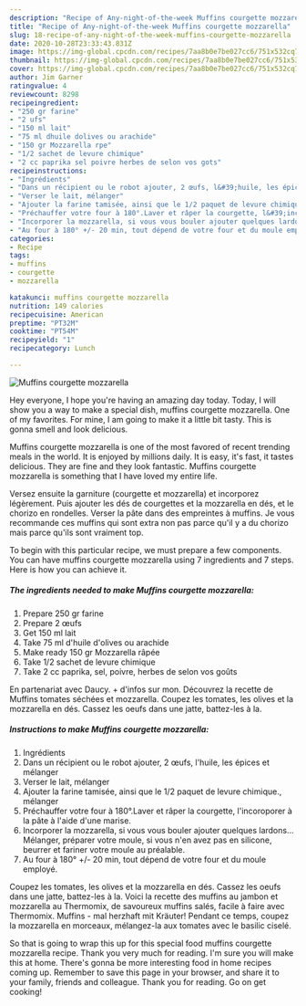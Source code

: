 ```yaml
---
description: "Recipe of Any-night-of-the-week Muffins courgette mozzarella"
title: "Recipe of Any-night-of-the-week Muffins courgette mozzarella"
slug: 18-recipe-of-any-night-of-the-week-muffins-courgette-mozzarella
date: 2020-10-28T23:33:43.831Z
image: https://img-global.cpcdn.com/recipes/7aa8b0e7be027cc6/751x532cq70/muffins-courgette-mozzarella-photo-principale-de-la-recette.jpg
thumbnail: https://img-global.cpcdn.com/recipes/7aa8b0e7be027cc6/751x532cq70/muffins-courgette-mozzarella-photo-principale-de-la-recette.jpg
cover: https://img-global.cpcdn.com/recipes/7aa8b0e7be027cc6/751x532cq70/muffins-courgette-mozzarella-photo-principale-de-la-recette.jpg
author: Jim Garner
ratingvalue: 4
reviewcount: 8298
recipeingredient:
- "250 gr farine"
- "2 ufs"
- "150 ml lait"
- "75 ml dhuile dolives ou arachide"
- "150 gr Mozzarella rpe"
- "1/2 sachet de levure chimique"
- "2 cc paprika sel poivre herbes de selon vos gots"
recipeinstructions:
- "Ingrédients"
- "Dans un récipient ou le robot ajouter, 2 œufs, l&#39;huile, les épices et mélanger"
- "Verser le lait, mélanger"
- "Ajouter la farine tamisée, ainsi que le 1/2 paquet de levure chimique., mélanger"
- "Préchauffer votre four à 180°.Laver et râper la courgette, l&#39;incoroporer à la pâte à l&#39;aide d&#39;une marise."
- "Incorporer la mozzarella, si vous vous bouler ajouter quelques lardons... Mélanger, préparer votre moule, si vous n&#39;en avez pas en silicone, beurrer et fariner votre moule au préalable."
- "Au four à 180° +/- 20 min, tout dépend de votre four et du moule employé."
categories:
- Recipe
tags:
- muffins
- courgette
- mozzarella

katakunci: muffins courgette mozzarella 
nutrition: 149 calories
recipecuisine: American
preptime: "PT32M"
cooktime: "PT54M"
recipeyield: "1"
recipecategory: Lunch

---
```



![Muffins courgette mozzarella](https://img-global.cpcdn.com/recipes/7aa8b0e7be027cc6/751x532cq70/muffins-courgette-mozzarella-photo-principale-de-la-recette.jpg)

Hey everyone, I hope you're having an amazing day today. Today, I will show you a way to make a special dish, muffins courgette mozzarella. One of my favorites. For mine, I am going to make it a little bit tasty. This is gonna smell and look delicious.

Muffins courgette mozzarella is one of the most favored of recent trending meals in the world. It is enjoyed by millions daily. It is easy, it's fast, it tastes delicious. They are fine and they look fantastic. Muffins courgette mozzarella is something that I have loved my entire life.

Versez ensuite la garniture (courgette et mozzarella) et incorporez légèrement. Puis ajouter les dés de courgettes et la mozzarella en dés, et le chorizo en rondelles. Verser la pâte dans des empreintes à muffins. Je vous recommande ces muffins qui sont extra non pas parce qu&#39;il y a du chorizo mais parce qu&#39;ils sont vraiment top.


To begin with this particular recipe, we must prepare a few components. You can have muffins courgette mozzarella using 7 ingredients and 7 steps. Here is how you can achieve it.

<!--inarticleads1-->

##### The ingredients needed to make Muffins courgette mozzarella:

1. Prepare 250 gr farine
1. Prepare 2 œufs
1. Get 150 ml lait
1. Take 75 ml d&#39;huile d&#39;olives ou arachide
1. Make ready 150 gr Mozzarella râpée
1. Take 1/2 sachet de levure chimique
1. Take 2 cc paprika, sel, poivre, herbes de selon vos goûts


En partenariat avec Daucy. + d&#39;infos sur mon. Découvrez la recette de Muffins tomates séchées et mozzarella. Coupez les tomates, les olives et la mozzarella en dés. Cassez les oeufs dans une jatte, battez-les à la. 

<!--inarticleads2-->

##### Instructions to make Muffins courgette mozzarella:

1. Ingrédients
1. Dans un récipient ou le robot ajouter, 2 œufs, l&#39;huile, les épices et mélanger
1. Verser le lait, mélanger
1. Ajouter la farine tamisée, ainsi que le 1/2 paquet de levure chimique., mélanger
1. Préchauffer votre four à 180°.Laver et râper la courgette, l&#39;incoroporer à la pâte à l&#39;aide d&#39;une marise.
1. Incorporer la mozzarella, si vous vous bouler ajouter quelques lardons... Mélanger, préparer votre moule, si vous n&#39;en avez pas en silicone, beurrer et fariner votre moule au préalable.
1. Au four à 180° +/- 20 min, tout dépend de votre four et du moule employé.


Coupez les tomates, les olives et la mozzarella en dés. Cassez les oeufs dans une jatte, battez-les à la. Voici la recette des muffins au jambon et mozzarella au Thermomix, de savoureux muffins salés, facile à faire avec Thermomix. Muffins - mal herzhaft mit Kräuter! Pendant ce temps, coupez la mozzarella en morceaux, mélangez-la aux tomates avec le basilic ciselé. 

So that is going to wrap this up for this special food muffins courgette mozzarella recipe. Thank you very much for reading. I'm sure you will make this at home. There's gonna be more interesting food in home recipes coming up. Remember to save this page in your browser, and share it to your family, friends and colleague. Thank you for reading. Go on get cooking!
